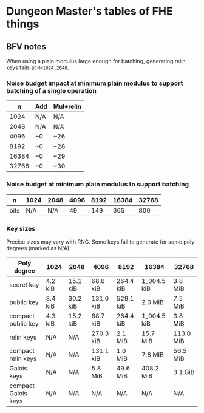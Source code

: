 # Dungeon Master's tables of FHE things

## BFV notes

When using a plain modulus large enough for batching, generating relin keys fails at `N=1024,2048`.

### Noise budget impact at minimum plain modulus to support batching of a single operation

| n     | Add  | Mul+relin |
|-------|------|-----------|
| 1024  | N/A  | N/A       |
| 2048  | N/A  | N/A       |
| 4096  | ~0   | ~26       |
| 8192  | ~0   | ~28       |
| 16384 | ~0   | ~29       |
| 32768 | ~0   | ~30       |

### Noise budget at minimum plain modulus to support batching

| n    | 1024 | 2048 | 4096 | 8192 | 16384 | 32768 |
|------|------|------|------|------|-------|-------|
| bits | N/A  | N/A  | 49   | 149  | 365   | 800   |

### Key sizes

Precise sizes may vary with RNG. Some keys fail to generate for some poly degrees (marked as N/A).

| Poly degree         | 1024    | 2048     | 4096      | 8192      | 16384       | 32768     |
|---------------------|---------|----------|-----------|-----------|-------------|-----------|
| secret key          | 4.2 kiB | 15.1 kiB | 68.6 kiB  | 264.4 kiB | 1_004.5 kiB | 3.8 MiB   |
| public key          | 8.4 kiB | 30.2 kiB | 131.0 kiB | 529.1 kiB | 2.0 MiB     | 7.5 MiB   |
| compact public key  | 4.3 kiB | 15.2 kiB | 68.7 kiB  | 264.4 kiB | 1_004.5 kiB | 3.8 MiB   |
| relin keys          | N/A     | N/A      | 270.3 kiB | 2.1 MiB   | 15.7 MiB    | 113.0 MiB |
| compact relin keys  | N/A     | N/A      | 131.1 kiB | 1.0 MiB   | 7.8 MiB     | 56.5 MiB  |
| Galois keys         | N/A     | N/A      | 5.8 MiB   | 49.6 MiB  | 408.2 MiB   | 3.1 GiB   |
| compact Galois keys | N/A     | N/A      | N/A       | N/A       | N/A         | N/A       |